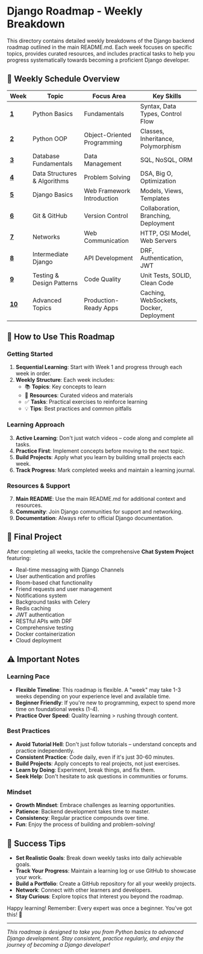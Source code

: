 # Django Roadmap - Weekly Breakdown

This directory contains detailed weekly breakdowns of the Django backend roadmap outlined in the main README.md. Each week focuses on specific topics, provides curated resources, and includes practical tasks to help you progress systematically towards becoming a proficient Django developer.

## 📅 Weekly Schedule Overview

| Week | Topic | Focus Area | Key Skills |
|------|-------|------------|------------|
| **[1](./week-1.md)** | Python Basics | Fundamentals | Syntax, Data Types, Control Flow |
| **[2](./week-2.md)** | Python OOP | Object-Oriented Programming | Classes, Inheritance, Polymorphism |
| **[3](./week-3.md)** | Database Fundamentals | Data Management | SQL, NoSQL, ORM |
| **[4](./week-4.md)** | Data Structures & Algorithms | Problem Solving | DSA, Big O, Optimization |
| **[5](./week-5.md)** | Django Basics | Web Framework Introduction | Models, Views, Templates |
| **[6](./week-6.md)** | Git & GitHub | Version Control | Collaboration, Branching, Deployment |
| **[7](./week-7.md)** | Networks | Web Communication | HTTP, OSI Model, Web Servers |
| **[8](./week-8.md)** | Intermediate Django | API Development | DRF, Authentication, JWT |
| **[9](./week-9.md)** | Testing & Design Patterns | Code Quality | Unit Tests, SOLID, Clean Code |
| **[10](./week-10.md)** | Advanced Topics | Production-Ready Apps | Caching, WebSockets, Docker, Deployment |

## 🚀 How to Use This Roadmap

### Getting Started
1. **Sequential Learning**: Start with Week 1 and progress through each week in order.
2. **Weekly Structure**: Each week includes:
   - 📚 **Topics**: Key concepts to learn
   - 🎥 **Resources**: Curated videos and materials
   - ✅ **Tasks**: Practical exercises to reinforce learning
   - 💡 **Tips**: Best practices and common pitfalls

### Learning Approach
3. **Active Learning**: Don't just watch videos – code along and complete all tasks.
4. **Practice First**: Implement concepts before moving to the next topic.
5. **Build Projects**: Apply what you learn by building small projects each week.
6. **Track Progress**: Mark completed weeks and maintain a learning journal.

### Resources & Support
7. **Main README**: Use the main README.md for additional context and resources.
8. **Community**: Join Django communities for support and networking.
9. **Documentation**: Always refer to official Django documentation.

## 🎯 Final Project

After completing all weeks, tackle the comprehensive **Chat System Project** featuring:
- Real-time messaging with Django Channels
- User authentication and profiles
- Room-based chat functionality
- Friend requests and user management
- Notifications system
- Background tasks with Celery
- Redis caching
- JWT authentication
- RESTful APIs with DRF
- Comprehensive testing
- Docker containerization
- Cloud deployment

## ⚠️ Important Notes

### Learning Pace
- **Flexible Timeline**: This roadmap is flexible. A "week" may take 1-3 weeks depending on your experience level and available time.
- **Beginner Friendly**: If you're new to programming, expect to spend more time on foundational weeks (1-4).
- **Practice Over Speed**: Quality learning > rushing through content.

### Best Practices
- **Avoid Tutorial Hell**: Don't just follow tutorials – understand concepts and practice independently.
- **Consistent Practice**: Code daily, even if it's just 30-60 minutes.
- **Build Projects**: Apply concepts to real projects, not just exercises.
- **Learn by Doing**: Experiment, break things, and fix them.
- **Seek Help**: Don't hesitate to ask questions in communities or forums.

### Mindset
- **Growth Mindset**: Embrace challenges as learning opportunities.
- **Patience**: Backend development takes time to master.
- **Consistency**: Regular practice compounds over time.
- **Fun**: Enjoy the process of building and problem-solving!

## 🎉 Success Tips

- **Set Realistic Goals**: Break down weekly tasks into daily achievable goals.
- **Track Your Progress**: Maintain a learning log or use GitHub to showcase your work.
- **Build a Portfolio**: Create a GitHub repository for all your weekly projects.
- **Network**: Connect with other learners and developers.
- **Stay Curious**: Explore topics that interest you beyond the roadmap.

Happy learning! Remember: Every expert was once a beginner. You've got this! 🚀

---

*This roadmap is designed to take you from Python basics to advanced Django development. Stay consistent, practice regularly, and enjoy the journey of becoming a Django developer!*
